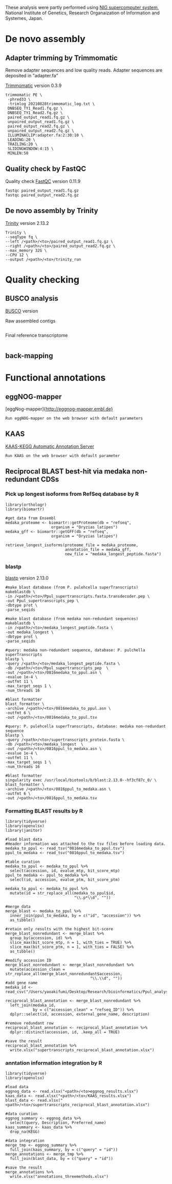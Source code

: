 These analysis were partly performed using [NIG supercomputer system](https://sc.ddbj.nig.ac.jp), National Institute of Genetics, Research Organaization of Information and Systemes, Japan.

# De novo assembly


## Adapter trimming by Trimmomatic
Remove adapter sequences and low quality reads.
Adapter sequences are deposited in "adapter.fa"

[Trimmomatic]() version 0.3.9
```
trimmomatic PE \ 
 -phred33 \
 -trimlog 20210828trimmomatic_log.txt \
 DNBSEQ_TY1_Read1.fq.gz \
 DNBSEQ_TY1_Read2.fq.gz \
 paired_output_read1.fq.gz \
 unpaired_output_read1.fq.gz \
 paired_output_read2.fq.gz \
 unpaired_output_read2.fq.gz \
 ILLUMINACLIP:adapter.fa:2:30:10 \
 LEADING:20 \
 TRAILING:20 \
 SLIDINGWINDOW:4:15 \
 MINLEN:50
```

## Quality check by FastQC
Quality check 
[FastQC]() version 0.11.9
```
fastqc paired_output_read1.fq.gz
fastqc paired_output_read2.fq.gz
```
## De novo assembly by Trinity

[Trinity]() version 2.13.2
```
Trinity \
--seqType fq \
--left /<path>/<to>/paired_output_read1.fq.gz \
--right /<path>/<to>/paired_output_read2.fq.gz \
--max_memory 32G \
--CPU 12 \
--output /<path>/<to>/trinity_run
```



# Quality checking

## BUSCO analysis
[BUSCO]() version

Raw assembled contigs
```

```

Final reference transcriptome
```

```

## back-mapping 

# Functional annotations


## eggNOG-mapper
[eggNog-mapper]{http://eggnog-mapper.embl.de}
```
Run eggNOG-mapper on the web browser with default parameters
```

## KAAS
[KAAS-KEGG Automatic Annotation Server](https://www.genome.jp/tools/kaas/)
```
Run KAAS on the web browser with default parameter
```

## Reciprocal BLAST best-hit via medaka non-redundant CDSs
### Pick up longest isoforms from RefSeq database by R
```{R}
library(orthologr)
library(biomartr)

#get data from Ensembl
medaka_proteome <- biomartr::getProteome(db = "refseq", 
                    organism = "Oryzias latipes")
medaka_gff <- biomartr::getGFF(db = "refseq", 
                    organism = "Oryzias latipes")

retrieve_longest_isoforms(proteome_file = medaka_proteome, 
                          annotation_file = medaka_gff, 
                          new_file = "medaka_longest_peptide.fasta")
```

### blastp
[blastp]() version 2.13.0
```
#make blast database (from P. pulehcella superTranscripts)
makeblastdb \
-in /<path>/<to>/Ppul_supertranscripts.fasta.transdecoder.pep \
-out Ppul_supertranscripts_pep \
-dbtype prot \
-parse_seqids

#make blast database (from medaka non-redundant sequences)
makeblastdb \
-in /<path>/<to>/medaka_longest_peptide.fasta \
-out medaka_longest \
-dbtype prot \
-parse_seqids

#query: medaka non-redundant sequence, database: P. pulchella superTranscripts
blastp \
-query /<path>/<to>/medaka_longest_peptide.fasta \
-db /<path>/<to>/Ppul_supertranscripts_pep  \
-out /<path>/<to>/0816medaka_to_ppul.asn \
-evalue 1e-4 \
-outfmt 11 \
-max_target_seqs 1 \
-num_threads 16

#blast formatter
blast_formatter \
-archive /<path>/<to>/0816medaka_to_ppul.asn \
-outfmt 6 \
-out /<path>/<to>/0816medaka_to_ppul.tsv

#query: P. pulehcella superTranscripts, database: medaka non-redundant sequence
blastp \
-query /<path>/<to>/supertranscripts_protein.fasta \
-db /<path>/<to>/medaka_longest  \
-out /<path>/<to>/0816ppul_to_medaka.asn \
-evalue 1e-4 \
-outfmt 11 \
-max_target_seqs 1 \
-num_threads 16

#blast formatter
singularity exec /usr/local/biotools/b/blast:2.13.0--hf3cf87c_0/ \
blast_formatter \
-archive /<path>/<to>/0816ppul_to_medaka.asn \
-outfmt 6 \
-out /<path>/<to>/0816ppul_to_medaka.tsv
```

### Formatting BLAST results by R
```{R}
library(tidyverse)
library(openxlsx)
library(janitor)

#load blast data
#Header information was attached to the tsv files before loading data.
medaka_to_ppul <- read_tsv("0816medaka_to_ppul.tsv")
ppul_to_medaka <- read_tsv("0816ppul_to_medaka.tsv")

#table curation
medaka_to_ppul <- medaka_to_ppul %>%
  select(accession, id, evalue_mtp, bit_score_mtp) 
ppul_to_medaka <- ppul_to_medaka %>%
  select(id, accession, evalue_ptm, bit_score_ptm)

medaka_to_ppul <- medaka_to_ppul %>%
  mutate(id = str_replace_all(medaka_to_ppul$id, 
                              "\\.p*\\d", ""))

#merge data
merge_blast <- medaka_to_ppul %>%
  inner_join(ppul_to_medaka, by = c("id", "accession")) %>%
  as_tibble()

#retain only results with the highest bit-score
merge_blast_nonredundant <- merge_blast %>%
  group_by(accession, id) %>%
  slice_max(bit_score_mtp, n = 1, with_ties = TRUE) %>%
  slice_max(bit_score_ptm, n = 1, with_ties = FALSE) %>%
  as_tibble()

#modify accession ID
merge_blast_nonredundant <- merge_blast_nonredundant %>%
  mutate(accession_clean = str_replace_all(merge_blast_nonredundant$accession, 
                                     "\\.\\d", ""))
#add gene name
medaka_id <- read_csv("/Users/yaoakifumi/Desktop/Research/bioinformatics/Ppul_analysis/re_assembly/annotation/ensembl_medaka_id.csv")

reciprocal_blast_annotation <- merge_blast_nonredundant %>%
  left_join(medaka_id,
            by = c("accession_clean" = "refseq_ID")) %>%
  dplyr::select(id, accession, external_gene_name, description)

#remove redundant row
reciprocal_blast_annotation <- reciprocal_blast_annotation %>%
  dplyr::distinct(accession, id, .keep_all = TRUE)

#save the result
reciprocal_blast_annotation %>%
  write.xlsx("supertranscripts_reciprocal_blast_annotation.xlsx")
```

### anntation information integration by R
```{R}
library(tidyverse)
library(openxlsx)

#load data
eggnog_data <- read.xlsx("<path>/<to>eggnog_results.xlsx")
kaas_data <- read.xlsx("<path>/<to>/KAAS_results.xlsx")
blast_data <- read.xlsx("<path>/<to>/supertranscripts_reciprocal_blast_annotation.xlsx")

#data curation
eggnog_summary <- eggnog_data %>%
  select(query, Description, Preferred_name)
kaas_summary <- kaas_data %>%
  drop_na(KEGG)

#data integration
merge_tmp <- eggnog_summary %>%
  full_join(kaas_summary, by = c("query" = "id"))
merge_annotations <- merge_tmp %>%
  full_join(blast_data, by = c("query" = "id"))

#save the result
merge_annotations %>%
  write.xlsx("annotations_threemethods.xlsx")
```









